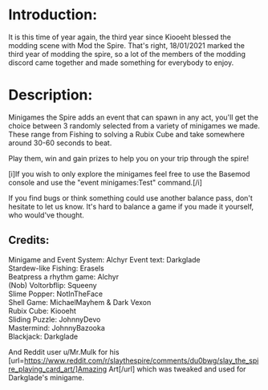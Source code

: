 # Introduction:
It is this time of year again, the third year since Kiooeht blessed the modding scene with Mod the Spire. That's right, 18/01/2021 marked the third year of modding the spire, so a lot of the members of the modding discord came together and made something for everybody to enjoy.

# Description:
Minigames the Spire adds an event that can spawn in any act, you'll get the choice between 3 randomly selected from a variety of minigames we made. These range from Fishing to solving a Rubix Cube and take somewhere around 30-60 seconds to beat.  
  
Play them, win and gain prizes to help you on your trip through the spire!

[i]If you wish to only explore the minigames feel free to use the Basemod console and use the "event minigames:Test" command.[/i]

If you find bugs or think something could use another balance pass, don't hesitate to let us know. It's hard to balance a game if you made it yourself, who would've thought.

## Credits:
Minigame and Event System: Alchyr 
Event text: Darkglade  
Stardew-like Fishing: Erasels  
Beatpress a rhythm game: Alchyr  
(Nob) Voltorbflip: Squeeny  
Slime Popper: NotInTheFace  
Shell Game: MichaelMayhem & Dark Vexon  
Rubix Cube: Kiooeht  
Sliding Puzzle: JohnnyDevo  
Mastermind: JohnnyBazooka  
Blackjack: Darkglade  

And Reddit user u/Mr.Mulk for his [url=https://www.reddit.com/r/slaythespire/comments/du0bwg/slay_the_spire_playing_card_art/]Amazing Art[/url] which was tweaked and used for Darkglade's minigame.

